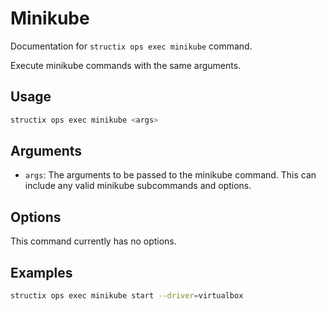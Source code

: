 # Minikube

Documentation for `structix ops exec minikube` command.

Execute minikube commands with the same arguments.

## Usage

```bash
structix ops exec minikube <args>
```

## Arguments

-   `args`: The arguments to be passed to the minikube command. This can include any valid minikube subcommands and options.

## Options

This command currently has no options.

## Examples

```bash
structix ops exec minikube start --driver=virtualbox
```